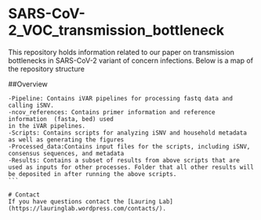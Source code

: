 # SARS-CoV-2_VOC_transmission_bottleneck

This repository holds information related to our paper on transmission bottlenecks in SARS-CoV-2 variant of concern infections. Below is a map of the repository structure

##Overview

````
-Pipeline: Contains iVAR pipelines for processing fastq data and calling iSNV.
-ncov_references: Contains primer information and reference information  (fasta, bed) used 	
in the iVAR pipelines. 
-Scripts: Contains scripts for analyzing iSNV and household metadata as well as generating the figures
-Processed_data:Contains input files for the scripts, including iSNV, consensus sequences, and metadata
-Results: Contains a subset of results from above scripts that are used as inputs for other processes. Folder that all other results will be deposited in after running the above scripts.
```

# Contact
If you have questions contact the [Lauring Lab](https://lauringlab.wordpress.com/contacts/).
